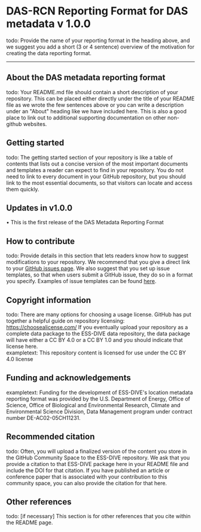 # DAS-RCN Reporting Format for DAS metadata v 1.0.0

todo: Provide the name of your reporting format in the heading above, and we suggest you add a short (3 or 4 sentence) overview of the motivation for creating the data reporting format.  

---

## About the DAS metadata reporting format

todo: Your README.md file should contain a short description of your repository. This can be placed either directly under the title of your README file as we wrote the few sentences above or you can write a description under an "About" heading like we have included here. This is also a good place to link out to additional supporting documentation on other non-github websites.

## Getting started  

todo: The getting started section of your repository is like a table of contents that lists out a concise version of the most important documents and templates a reader can expect to find in your repository. You do not need to link to every  document in your GitHub repository, but you should link to the most essential documents, so that visitors can locate and access them quickly.

## Updates in v1.0.0

• This is the first release of the DAS Metadata Reporting Format

## How to contribute  

todo: Provide details in this section that lets readers know how to suggest modifications to your repository. We recommend that you give a direct link to your [GitHub issues page](https://github.com/ess-dive-community/community-repo-guide/issues). We also suggest that you set up issue templates, so that when users submit a GitHub issue, they do so in a format you specify. Examples of issue templates can be found [here](https://github.com/ess-dive-community/essdive-file-level-metadata/issues/new/choose).  

## Copyright information  

todo: There are many options for choosing a usage license. GitHub has put together a helpful guide on repository licensing: https://choosealicense.com/ If you eventually upload your repository as a complete data package to the ESS-DIVE data repository, the data package will have either a CC BY 4.0 or a CC BY 1.0 and you should indicate that license here.  
exampletext: This repository content is licensed for use under the CC BY 4.0 license

## Funding and acknowledgements  

exampletext: Funding for the development of ESS-DIVE's location metadata reporting format was provided by the U.S. Department of Energy, Office of Science, Office of Biological and Environmental Research, Climate and Environmental Science Division, Data Management program under contract number DE-AC02-05CH11231.

## Recommended citation  

todo: Often, you will upload a finalized version of the content you store in the GitHub Community Space to the ESS-DIVE repository. We ask that you provide a citation to that ESS-DIVE package here in your README file and include the DOI for that citation. If you have published an article or conference paper that is associated with your contribution to this community space, you can also provide the citation for that here.  

## Other references    

todo: [if necessary] This section is for other references that you cite within the README page.
